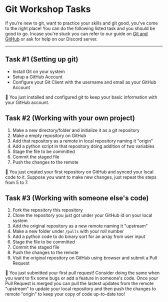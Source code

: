 # Git Workshop Tasks

If you're new to git, want to practice your skills and git good, you've come to the right place! You can do the following listed task and you should be good to go. Incase you're stuck you can refer to our guide on [Git and GitHub](https://devclubtcsc.github.io/workshops/2019/11/23/hello-world.html) or ask for help on our Discord server.

---
## Task #1 (Setting up git)
  - Install Git on your system
  - Setup a GitHub Account
  - Configure yout Git Client with the username and email as your GitHub Account
  
:tada: You just installed and configured git to keep your basic information with your GitHub account.

## Task #2 (Working with your own project)
  1. Make a new directory/folder and initialize it as a git repository 
  2. Make a empty repository on GitHub
  3. Add that repository as a remote in local repository naming it "origin"
  4. Add a python script in that repository doing addition of two variables
  5. Stage the file to be committed
  6. Commit the staged file
  7. Push the changes to the remote

:tada: You just created your first repository on GitHub and synced your local code to it. Suppose you want to make new changes, just repeat the steps from 5 to 7.

## Task #3 (Working with someone else's code)
  1. Fork the repository this repository
  2. Clone the repository you just got under your GitHub id on your local system
  3. Add the original repository as a new remote naming it "upstream"
  4. Make a new folder under `/pulls` with your roll number
  5. Add a python code to do binary sort for an array from user input
  6. Stage the file to be committed
  7. Commit the staged file
  8. Push the changes to the remote
  9. Visit the original repository on GitHub using browser and submit a Pull Request

:tada: You just submitted your first pull request! Consider doing the same when you want to fix some bugs or add a feature in someone's code. Once your Pull Request is merged you can pull the lastest updates from the remote "upstream" to update your local repository and then push the changes to remote "origin" to keep your copy of code up-to-date too! 
